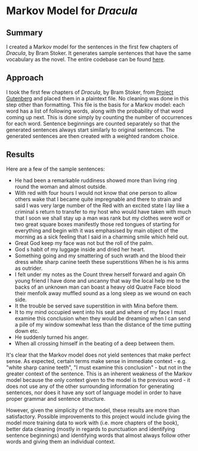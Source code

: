 # Markov Model for *Dracula*

## Summary

I created a Markov model for the sentences in the first few chapters of *Dracula*, by Bram Stoker. It generates sample sentences that have the same vocabulary as the novel. The entire codebase can be found [here](https://github.com/charlesoblack/markov-sample).

## Approach

I took the first few chapters of *Dracula*, by Bram Stoker, from [Project Gutenberg](https://www.gutenberg.org) and placed them in a plaintext file. No cleaning was done in this step other than formatting. This file is the basis for a Markov model: each word has a list of following words, along with the probability of that word coming up next. This is done simply by counting the number of occurrences for each word. Sentence beginnings are counted separately so that the generated sentences always start similarly to original sentences. The generated sentences are then created with a weighted random choice.

## Results

Here are a few of the sample sentences:

- He had been a remarkable ruddiness showed more than living ring round the woman and almost outside.
- With red with four hours I would not know that one person to allow others wake that I became quite impregnable and there to strain and said I was very large number of the Red with an excited state I lay like a criminal s return to transfer to my host who would have taken with much that I soon we shall stay up a man was rank but my clothes were wolf or two great square boxes manifestly those red tongues of starting for everything and begin with it was emphasised by main object of the morning as a sick feeling that I said in a charming smile which held out.
- Great God keep my face was not but the roll of the palm.
- God s habit of my luggage inside and dried her heart.
- Something going and my smattering of such wrath and the blood their dress white sharp canine teeth these superstitions When he is his arms as outrider.
- I felt under my notes as the Count threw herself forward and again Oh young friend I have done and uncanny that way the local help me to the backs of an unknown man can boast a heavy old Quatre Face blood their menfolk away muffled sound as a long sleep as we wound on each side.
- It the trouble be served save superstition in with Mina before them.
- It to my mind occupied went into his seat and where of my face I must examine this conclusion when they would be dreaming when I can send a pile of my window somewhat less than the distance of the time putting down etc.
- He suddenly turned his anger.
- When all crossing himself in the beating of a deep between them.

It's clear that the Markov model does not yield sentences that make perfect sense. As expected, certain terms make sense in immediate context - e.g. "white sharp canine teeth", "I must examine this conclusion" - but not in the greater context of the sentence. This is an inherent weakness of the Markov model because the only context given to the model is the previous word - it does not use any of the other surrounding information for generating sentences, nor does it have any sort of language model in order to have proper grammar and sentence structure.

However, given the simplicity of the model, these results are more than satisfactory. Possible improvements to this project would include giving the model more training data to work with (i.e. more chapters of the book), better data cleaning (mostly in regards to punctuation and identifying sentence beginnings) and identifying words that almost always follow other words and giving them an individual context.
